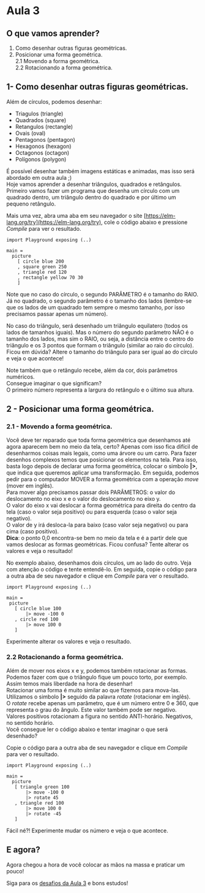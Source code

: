 # Aula 3

## O que vamos aprender?
1. Como desenhar outras figuras geométricas.
2. Posicionar uma forma geométrica.  
  2.1 Movendo a forma geométrica.  
  2.2 Rotacionando a forma geométrica.

## 1- Como desenhar outras figuras geométricas.

Além de círculos, podemos desenhar:
- Triagulos (triangle)
- Quadrados (square)
- Retangulos (rectangle)
- Ovais (oval)
- Pentagonos (pentagon)
- Hexagonos (hexagon)
- Octagonos (octagon)
- Polígonos (polygon)

É possível desenhar também imagens estáticas e
animadas, mas isso será abordado em outra aula ;)  
Hoje vamos aprender a desenhar triângulos,
quadrados e retângulos.  
Primeiro vamos fazer um programa que desenha
um círculo com um quadrado dentro, um triângulo
dentro do quadrado e por último um pequeno
retângulo.  

Mais uma vez, abra uma aba em seu navegador o site
[https://elm-lang.org/try](https://elm-lang.org/try),
cole o código abaixo e pressione *Compile* para ver o resultado.

```
import Playground exposing (..)

main =
  picture
    [ circle blue 200
    , square green 250
    , triangle red 120
    , rectangle yellow 70 30
    ]
```

Note que no caso do círculo, o segundo PARÂMETRO
é o tamanho do RAIO. Já no quadrado, o segundo
parâmetro é o tamanho dos lados (lembre-se que
os lados de um quadrado tem sempre o mesmo
tamanho, por isso precisamos passar apenas um
número).

No caso do triângulo, será desenhado um triângulo
equilatero (todos os lados de tamanhos iguais).
Mas o número do segundo parâmetro NÃO é o tamanho
dos lados, mas sim o RAIO, ou seja, a distância
entre o centro do triângulo e os 3 pontos que
formam o triângulo (similar ao raio do círculo).  
Ficou em dúvida? Altere o tamanho do triângulo
para ser igual ao do círculo e veja o que
acontece!

Note também que o retângulo recebe, além da cor,
dois parâmetros numéricos.  
Consegue imaginar o que significam?  
O primeiro número representa a largura do
retângulo e o último sua altura.

## 2 - Posicionar uma forma geométrica.

### 2.1 - Movendo a forma geométrica.

Você deve ter reparado que toda forma geométrica
que desenhamos até agora aparecem bem no meio
da tela, certo? Apenas com isso fica difícil
de desenharmos coisas mais legais, como uma
árvore ou um carro. Para fazer desenhos
complexos temos que posicionar os elementos
na tela. Para isso, basta logo depois de
declarar uma forma geométrica, colocar o
simbolo **|>**, que indica que queremos
aplicar uma transformação. Em seguida, podemos
pedir para o computador MOVER a forma geométrica
com a operação *move* (mover em inglês).  
Para mover algo precisamos passar dois
PARÂMETROS: o valor do deslocamento no eixo
x e o valor do deslocamento no eixo y.  
O valor do eixo x vai deslocar a forma
geométrica para direita do centro da tela
(caso o valor seja positivo) ou para
esquerda (caso o valor seja negativo).  
O valor de y irá desloca-la
para baixo (caso valor seja negativo)
ou para cima (caso positivo).  
__Dica__: o ponto 0,0 encontra-se bem no
meio da tela e é a partir dele que
vamos deslocar as formas geométricas.
Ficou confusa? Tente alterar os valores
e veja o resultado!

No exemplo abaixo, desenhamos dois círculos,
um ao lado do outro. Veja com atenção o
código e tente entendê-lo. Em seguida,
copie o código para a outra aba de seu
navegador e clique em *Compile* para ver o
resultado.

```
import Playground exposing (..)

main =
 picture
   [ circle blue 100
       |> move -100 0
   , circle red 100
       |> move 100 0
   ]
```

Experimente alterar os valores e veja o
resultado.

### 2.2 Rotacionando a forma geométrica.

Além de mover nos eixos x e y, podemos
também rotacionar as formas.  
Podemos fazer com que o triângulo fique
um pouco torto, por exemplo.
Assim temos mais liberdade na hora de
desenhar!  
Rotacionar uma forma é muito similar ao
que fizemos para mova-las. Utilizamos
o simbolo **|>** seguido da palavra
*rotate* (rotacionar em inglês).  
O *rotate* recebe apenas um parâmetro,
que é um número entre 0 e 360, que
representa o grau do ângulo.
Este valor também pode ser negativo.  
Valores positivos rotacionam a figura
no sentido ANTI-horário. Negativos,
no sentido horário.  
Você consegue ler o código abaixo
e tentar imaginar o que será desenhado?

Copie o código para a outra aba de seu
navegador e clique em *Compile* para ver o
resultado.

```
import Playground exposing (..)

main =
  picture
   [ triangle green 100
       |> move -100 0
       |> rotate 45
   , triangle red 100
       |> move 100 0
       |> rotate -45
   ]
```

Fácil né?! Experimente mudar os número e veja o que acontece.

## E agora?

Agora chegou a hora de você colocar as mãos na massa
e praticar um pouco!

Siga para os [desafios da Aula 3](/aula_3_desafios.html) e bons estudos!
